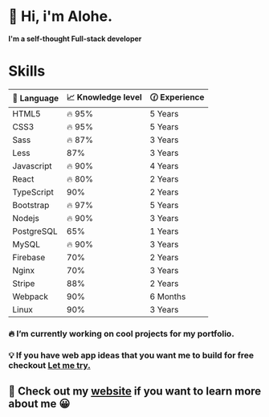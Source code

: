 # :wave: Hi, i'm Alohe. 
**I'm a self-thought Full-stack developer**

# Skills
| :muscle: Language | :chart_with_upwards_trend: Knowledge level | :clock130: Experience |
| --- | --- | --- |
| HTML5 | :fire: 95% | 5 Years |
| CSS3 | :fire: 95% | 5 Years |
| Sass | :fire: 87% | 3 Years |
| Less | 87% | 3 Years |
| Javascript | :fire: 90% | 4 Years |
| React | :fire: 80% | 2 Years |
| TypeScript | 90% | 2 Years |
| Bootstrap | :fire: 97% | 5 Years |
| Nodejs | :fire: 90% | 3 Years |
| PostgreSQL | 65% | 1 Years |
| MySQL | :fire: 90% | 3 Years |
| Firebase | 70% | 2 Years |
| Nginx | 70% | 3 Years |
| Stripe | 88% | 2 Years |
| Webpack | 90% | 6 Months |
| Linux | 90% | 3 Years |

### :fire: I’m currently working on cool projects for my portfolio.
### :bulb: If you have web app ideas that you want me to build for free checkout [Let me try.](https://letmetry.octos.me/) 
## :telescope: Check out my [website](https://alemalohe.github.io) if you want to learn more about me :grinning:
